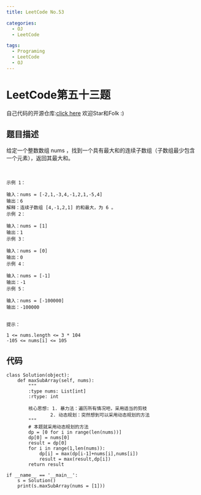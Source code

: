 ```yaml
---
title: LeetCode No.53

categories:
  - OJ
  - LeetCode

tags:
  - Programing
  - LeetCode
  - OJ
---
```


# LeetCode第五十三题
自己代码的开源仓库:[click here](https://github.com/zs670980918/LeetCode_Coding_Record)  欢迎Star和Folk :)
## 题目描述
给定一个整数数组 nums ，找到一个具有最大和的连续子数组（子数组最少包含一个元素），返回其最大和。

 
```
示例 1：

输入：nums = [-2,1,-3,4,-1,2,1,-5,4]
输出：6
解释：连续子数组 [4,-1,2,1] 的和最大，为 6 。
示例 2：

输入：nums = [1]
输出：1
示例 3：

输入：nums = [0]
输出：0
示例 4：

输入：nums = [-1]
输出：-1
示例 5：

输入：nums = [-100000]
输出：-100000
 

提示：

1 <= nums.length <= 3 * 104
-105 <= nums[i] <= 105
```

## 代码
```
class Solution(object):
    def maxSubArray(self, nums):
        """
        :type nums: List[int]
        :rtype: int

        核心思想: 1. 暴力法：遍历所有情况吧，采用适当的剪枝
                2. 动态规划：突然想到可以采用动态规划的方法
        """
        # 本题就采用动态规划的方法
        dp = [0 for i in range(len(nums))]
        dp[0] = nums[0]
        result = dp[0]
        for i in range(1,len(nums)):
            dp[i] = max(dp[i-1]+nums[i],nums[i])
            result = max(result,dp[i])
        return result
    
if __name__ == '__main__':
    s = Solution()
    print(s.maxSubArray(nums = [1]))
```